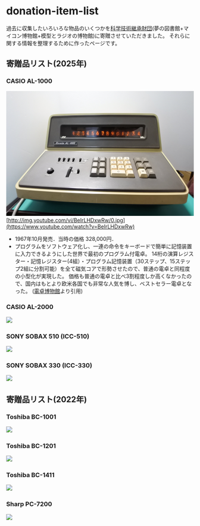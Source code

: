 # donation-item-list

過去に収集したいろいろな物品のいくつかを[科学技術継承財団](https://scitech.or.jp/)(夢の図書館+マイコン博物館+模型とラジオの博物館)に寄贈させていただきました。
それらに関する情報を整理するために作ったページです。

## 寄贈品リスト(2025年)
### CASIO AL-1000
![](./images/AL1000_1.jpg)
[http://img.youtube.com/vi/BeIrLHDxwRw/0.jpg](https://www.youtube.com/watch?v=BeIrLHDxwRw)
- 1967年10月発売．当時の価格 328,000円．
- プログラムをソフトウェア化し、一連の命令をキーボードで簡単に記憶装置に入力できるようにした世界で最初のプログラム付電卓。
14桁の演算レジスター・記憶レジスター(4組）・プログラム記憶装置（30ステップ、15ステップ2組に分割可能）を全て磁気コアで形勢させたので、普通の電卓と同程度の小型化が実現した。
価格も普通の電卓と比べ3割程度しか高くなかったので、国内はもとより欧米各国でも非常な人気を博し、ベストセラー電卓となった。
([電卓博物館](http://www.dentaku-museum.com/calc/calc/2-casio/1-casiod/casiod.html)より引用)

### CASIO AL-2000
![](./images/AL2000_1.jpg)

### SONY SOBAX 510 (ICC-510)
![](./images/SOBAX510_1.jpg)

### SONY SOBAX 330 (ICC-330)
![](./images/SOBAX330_1.jpg)

## 寄贈品リスト(2022年)
### Toshiba BC-1001
![](./images/BC1001_1.jpg)

### Toshiba BC-1201
![](./images/BC1201_1.jpg)

### Toshiba BC-1411
![](./images/BC1411_1.jpg)

### Sharp PC-7200
![](./images/PC7200_1.jpg)


